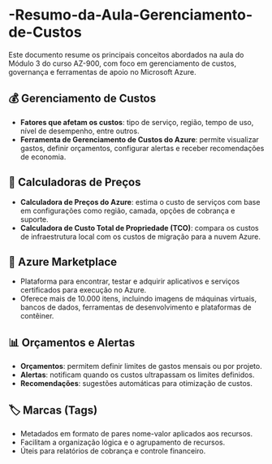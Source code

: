 # -Resumo-da-Aula-Gerenciamento-de-Custos
Este documento resume os principais conceitos abordados na aula do Módulo 3 do curso AZ-900, com foco em gerenciamento de custos, governança e ferramentas de apoio no Microsoft Azure.

## 💰 Gerenciamento de Custos

- **Fatores que afetam os custos**: tipo de serviço, região, tempo de uso, nível de desempenho, entre outros.
- **Ferramenta de Gerenciamento de Custos do Azure**: permite visualizar gastos, definir orçamentos, configurar alertas e receber recomendações de economia.

## 🧮 Calculadoras de Preços

- **Calculadora de Preços do Azure**: estima o custo de serviços com base em configurações como região, camada, opções de cobrança e suporte.
- **Calculadora de Custo Total de Propriedade (TCO)**: compara os custos de infraestrutura local com os custos de migração para a nuvem Azure.

## 🛒 Azure Marketplace

- Plataforma para encontrar, testar e adquirir aplicativos e serviços certificados para execução no Azure.
- Oferece mais de 10.000 itens, incluindo imagens de máquinas virtuais, bancos de dados, ferramentas de desenvolvimento e plataformas de contêiner.

## 📊 Orçamentos e Alertas

- **Orçamentos**: permitem definir limites de gastos mensais ou por projeto.
- **Alertas**: notificam quando os custos ultrapassam os limites definidos.
- **Recomendações**: sugestões automáticas para otimização de custos.

## 🏷️ Marcas (Tags)

- Metadados em formato de pares nome-valor aplicados aos recursos.
- Facilitam a organização lógica e o agrupamento de recursos.
- Úteis para relatórios de cobrança e controle financeiro.
